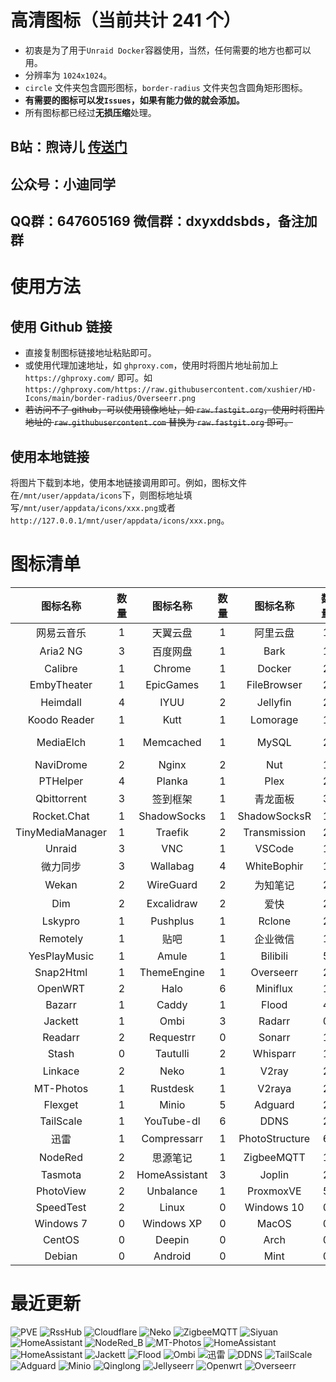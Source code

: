 # 高清图标（当前共计 241 个）

- 初衷是为了用于`Unraid Docker`容器使用，当然，任何需要的地方也都可以用。
- 分辨率为 `1024x1024`。
- `circle` 文件夹包含圆形图标，`border-radius` 文件夹包含圆角矩形图标。
- **有需要的图标可以发`Issues`，如果有能力做的就会添加。**
- 所有图标都已经过**无损压缩**处理。

## **B站：煦诗儿 [传送门](https://space.bilibili.com/32313260)**
## **公众号：小迪同学**
## **QQ群：647605169  微信群：dxyxddsbds，备注加群**

# 使用方法

## 使用 Github 链接
- 直接复制图标链接地址粘贴即可。
- 或使用代理加速地址，如 `ghproxy.com`，使用时将图片地址前加上 `https://ghproxy.com/` 即可。如 `https://ghproxy.com/https://raw.githubusercontent.com/xushier/HD-Icons/main/border-radius/Overseerr.png`
- ~~若访问不了 github，可以使用镜像地址，如 `raw.fastgit.org`，使用时将图片地址的 `raw.githubusercontent.com` 替换为 `raw.fastgit.org` 即可。~~

## 使用本地链接
将图片下载到本地，使用本地链接调用即可。例如，图标文件在`/mnt/user/appdata/icons`下，则图标地址填写`/mnt/user/appdata/icons/xxx.png`或者`http://127.0.0.1/mnt/user/appdata/icons/xxx.png`。

# 图标清单

|图标名称|数量|图标名称|数量|图标名称|数量|图标名称|数量|
|:--:|:--:|:--:|:--:|:--:|:--:|:--:|:--:|
|网易云音乐|1|天翼云盘|1|阿里云盘|1|Alist|1|
|Aria2 NG|3|百度网盘|1|Bark|1|Bitwarden|1|
|Calibre|1|Chrome|1|Docker|2|Draw.io|1|
|EmbyTheater|1|EpicGames|1|FileBrowser|2|FreshRSS|3|
|Heimdall|4|IYUU|2|Jellyfin|2|可道云|1|
|Koodo Reader|1|Kutt|1|Lomorage|1|MariaDB|2|
|MediaElch|1|Memcached|1|MySQL|2|Nginx Proxy Manager|4|
|NaviDrome|2|Nginx|2|Nut|1|PhpMyAdmin|2|
|PTHelper|4|Planka|1|Plex|2|Portainer|2|
|Qbittorrent|3|签到框架|1|青龙面板|3|Redis|1|
|Rocket.Chat|1|ShadowSocks|1|ShadowSocksR|1|Syncthing|3|
|TinyMediaManager|1|Traefik|2|Transmission|2|UnlockMusic|2|
|Unraid|3|VNC|1|VSCode|1|Vertex|2|
|微力同步|3|Wallabag|4|WhiteBophir|1|Webdav|2|
|Wekan|2|WireGuard|2|为知笔记|2|ZeroTier|1|
|Dim|2|Excalidraw|2|爱快|2|Komga|2|
|Lskypro|1|Pushplus|1|Rclone|2|RcloneBrowser|1|
|Remotely|1|贴吧|1|企业微信|1|Chevereto|1|
|YesPlayMusic|1|Amule|1|Bilibili|5|MovieRobot|2|
|Snap2Html|1|ThemeEngine|1|Overseerr|2|Jellyseerr|2|
|OpenWRT|2|Halo|6|Miniflux|1|PostgreSQL|2|
|Bazarr|1|Caddy|1|Flood|4|Lidarr|2|
|Jackett|1|Ombi|3|Radarr|0|Prowlarr|2|
|Readarr|2|Requestrr|0|Sonarr|1|Sabnzbd|0|
|Stash|0|Tautulli|2|Whisparr|1|Cloudflare|4|
|Linkace|2|Neko|1|V2ray|2|思源笔记|1|
|MT-Photos|1|Rustdesk|1|V2raya|2|NasTools|1|
|Flexget|1|Minio|5|Adguard|2|Ombi|3|
|TailScale|1|YouTube-dl|6|DDNS|2|Clash|1|
|迅雷|1|Compressarr|1|PhotoStructure|6|PhotoPrism|9|
|NodeRed|2|思源笔记|1|ZigbeeMQTT|1|TasmoAdmin|1|
|Tasmota|2|HomeAssistant|3|Joplin|2|OnlyOffice|2|
|PhotoView|2|Unbalance|1|ProxmoxVE|5|RssHub|1|
|SpeedTest|2|Linux|0|Windows 10|0|Windows 11|0|
|Windows 7|0|Windows XP|0|MacOS|0|Ubuntu|0|
|CentOS|0|Deepin|0|Arch|0|Opensuse|0|
|Debian|0|Android|0|Mint|0|Redhat|0|

# 最近更新

![PVE](https://ghproxy.com/https://raw.githubusercontent.com/xushier/HD-Icons/main/border-radius/PVE_C.png)
![RssHub](https://ghproxy.com/https://raw.githubusercontent.com/xushier/HD-Icons/main/border-radius/Rsshub.png)
![Cloudflare](https://ghproxy.com/https://raw.githubusercontent.com/xushier/HD-Icons/main/border-radius/Cloudflare_B.png)
![Neko](https://ghproxy.com/https://raw.githubusercontent.com/xushier/HD-Icons/main/border-radius/Neko.png)
![ZigbeeMQTT](https://ghproxy.com/https://raw.githubusercontent.com/xushier/HD-Icons/main/border-radius/ZigbeeMQTT.png)
![Siyuan](https://ghproxy.com/https://raw.githubusercontent.com/xushier/HD-Icons/main/border-radius/Siyuan.png)
![HomeAssistant](https://ghproxy.com/https://raw.githubusercontent.com/xushier/HD-Icons/main/border-radius/HA_B.png)
![NodeRed_B](https://ghproxy.com/https://raw.githubusercontent.com/xushier/HD-Icons/main/border-radius/NodeRed_B.png)
![MT-Photos](https://ghproxy.com/https://raw.githubusercontent.com/xushier/HD-Icons/main/border-radius/MT-Photos.png)
![HomeAssistant](https://ghproxy.com/https://raw.githubusercontent.com/xushier/HD-Icons/main/border-radius/HA_A.png)
![HomeAssistant](https://ghproxy.com/https://raw.githubusercontent.com/xushier/HD-Icons/main/border-radius/HA_C.png)
![Jackett](https://ghproxy.com/https://raw.githubusercontent.com/xushier/HD-Icons/main/border-radius/Jackett.png)
![Flood](https://ghproxy.com/https://raw.githubusercontent.com/xushier/HD-Icons/main/border-radius/Flood_A.png)
![Ombi](https://ghproxy.com/https://raw.githubusercontent.com/xushier/HD-Icons/main/border-radius/Ombi_A.png)
![迅雷](https://ghproxy.com/https://raw.githubusercontent.com/xushier/HD-Icons/main/border-radius/Xunlei.png)
![DDNS](https://ghproxy.com/https://raw.githubusercontent.com/xushier/HD-Icons/main/border-radius/DDNS.png)
![TailScale](https://ghproxy.com/https://raw.githubusercontent.com/xushier/HD-Icons/main/border-radius/Tailscale.png)
![Adguard](https://ghproxy.com/https://raw.githubusercontent.com/xushier/HD-Icons/main/border-radius/Adguard_B.png)
![Minio](https://ghproxy.com/https://raw.githubusercontent.com/xushier/HD-Icons/main/border-radius/Minio_B.png)
![Qinglong](https://ghproxy.com/https://raw.githubusercontent.com/xushier/HD-Icons/main/border-radius/Qinglong_B.png)
![Jellyseerr](https://ghproxy.com/https://raw.githubusercontent.com/xushier/HD-Icons/main/border-radius/Jellyseerr.png)
![Openwrt](https://ghproxy.com/https://raw.githubusercontent.com/xushier/HD-Icons/main/border-radius/Openwrt_B.png)
![Overseerr](https://ghproxy.com/https://raw.githubusercontent.com/xushier/HD-Icons/main/border-radius/Overseerr.png)
